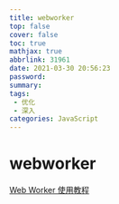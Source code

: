 ```yaml
---
title: webworker
top: false
cover: false
toc: true
mathjax: true
abbrlink: 31961
date: 2021-03-30 20:56:23
password:
summary:
tags:
 - 优化
 - 深入
categories: JavaScript
---
```


# webworker

[Web Worker 使用教程](http://www.ruanyifeng.com/blog/2018/07/web-worker.html)